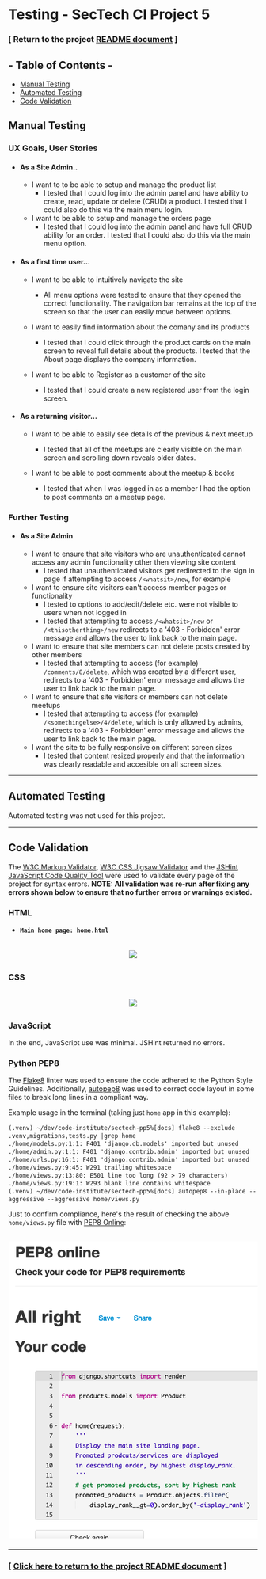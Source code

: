 # Testing - SecTech CI Project 5

### [ Return to the project [README document](../README.md#testing) ]

## - Table of Contents -
* [Manual Testing](#manual-testing)
* [Automated Testing](#automated-testing)
* [Code Validation](#code-validation)


## Manual Testing

### UX Goals, User Stories

- #### As a Site Admin..
    - I want to to be able to setup and manage the product list
        - I tested that I could log into the admin panel and have ability to create, read, update or delete (CRUD) a product.  I tested that I could also do this via the main menu login.
    - I want to be able to setup and manage the orders page
        - I tested that I could log into the admin panel and have full CRUD ability for an order.  I tested that I could also do this via the main menu option.

- #### As a first time user...  
    -  I want to be able to intuitively navigate the site
        - All menu options were tested to ensure that they opened the correct functionality.  The navigation bar remains at the top of the screen so that the user can easily move between options.

    - I want to easily find information about the comany and its products
        - I tested that I could click through the product cards on the main screen to reveal full details about the products.  I tested that the About page displays the company information.

    -  I want to be able to Register as a customer of the site
       - I tested that I could create a new registered user from the login screen.

- #### As a returning visitor...
    -   I want to be able to easily see details of the previous & next meetup
        - I tested that all of the meetups are clearly visible on the main screen and scrolling down reveals older dates. 

    -   I want to be able to post comments about the meetup & books
        - I tested that when I was logged in as a member I had the option to post comments on a meetup page. 

### Further Testing

- #### As a Site Admin
    - I want to ensure that site visitors who are unauthenticated cannot access any admin functionality other then viewing site content
        - I tested that unauthenticated visitors get redirected to the sign in page if attempting to access `/<whatsit>/new`, for example
    - I want to ensure site visitors can't access member pages or functionality
        - I tested to options to add/edit/delete etc. were not visible to users when not logged in
        - I tested that attempting to access `/<whatsit>/new` or `/<thisotherthing>/new` redirects to a '403 - Forbidden' error message and allows the user to link back to the main page.
    - I want to ensure that site members can not delete posts created by other members
        - I tested that attempting to access (for example) `/comments/8/delete`, which was created by a different user, redirects to a '403 - Forbidden' error message and allows the user to link back to the main page.
    - I want to ensure that site visitors or members can not delete meetups
        - I tested that attempting to access (for example) `/<somethingelse>/4/delete`, which is only allowed by admins, redirects to a '403 - Forbidden' error message and allows the user to link back to the main page.
    - I want the site to be fully responsive on different screen sizes
        - I tested that content resized properly and that the information was clearly readable and accesible on all screen sizes.
<hr>

## Automated Testing
Automated testing was not used for this project.

<hr>

## Code Validation

The [W3C Markup Validator](https://validator.w3.org/#validate_by_uri), [W3C CSS Jigsaw Validator](https://jigsaw.w3.org/css-validator/#validate_by_uri) and the [JSHint JavaScript Code Quality Tool](https://jshint.com) were used to validate every page of the project for syntax errors. **NOTE: All validation was re-run after fixing any errors shown below to ensure that no further errors or warnings existed.**

### HTML
- **`Main home page: home.html`**
<h2 align="center"><img src="w3c-validator-html_main-home-page.html.png"></h2>


### CSS
<h2 align="center"><img src="w3c-validator-css_style.css.png"></h2>

### JavaScript
In the end, JavaScript use was minimal. JSHint returned no errors.

<!-- <h2 align="center"><img src="jshint-1_script.js.png"></h2> -->

### Python PEP8
The [Flake8](https://pypi.org/project/flake8/) linter was used to ensure the code adhered to the Python Style Guidelines. Additionally, [autopep8](https://pypi.org/project/autopep8/) was used to correct code layout in some files to break long lines in a compliant way.

Example usage in the terminal (taking just `home` app in this example):
```
(.venv) ~/dev/code-institute/sectech-pp5%[docs] flake8 --exclude .venv,migrations,tests.py |grep home
./home/models.py:1:1: F401 'django.db.models' imported but unused
./home/admin.py:1:1: F401 'django.contrib.admin' imported but unused
./home/urls.py:16:1: F401 'django.contrib.admin' imported but unused
./home/views.py:9:45: W291 trailing whitespace
./home/views.py:13:80: E501 line too long (92 > 79 characters)
./home/views.py:19:1: W293 blank line contains whitespace
(.venv) ~/dev/code-institute/sectech-pp5%[docs] autopep8 --in-place --aggressive --aggressive home/views.py
```
Just to confirm compliance, here's the result of checking the above `home/views.py` file with [PEP8 Online](http://pep8online.com/checkresult):

<h2 align="center"><img src="pep8-home_views.py.png"></h2>



<hr>

### [ [Click here to return to the project README document](../README.md#testing) ]
